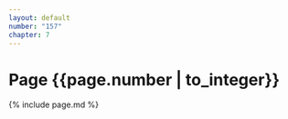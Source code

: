 ```yaml
---
layout: default
number: "157"
chapter: 7
---
```


# Page {{page.number | to_integer}}
{% include page.md %}
